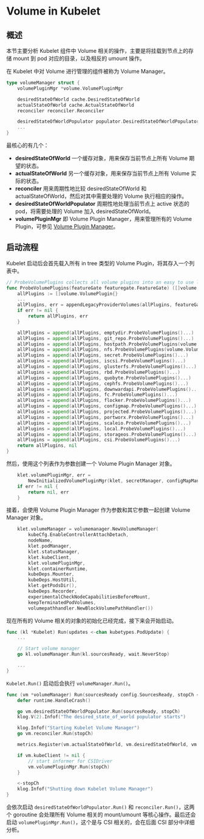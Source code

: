 # Volume in Kubelet #

## 概述 ##

本节主要分析 Kubelet 组件中 Volume 相关的操作，主要是将挂载到节点上的存储 mount 到 pod 对应的目录，以及相反的 umount 操作。

在 Kubelet 中对 Volume 进行管理的组件被称为 Volume Manager。

``` go
type volumeManager struct {
	volumePluginMgr *volume.VolumePluginMgr

	desiredStateOfWorld cache.DesiredStateOfWorld
	actualStateOfWorld cache.ActualStateOfWorld
	reconciler reconciler.Reconciler

	desiredStateOfWorldPopulator populator.DesiredStateOfWorldPopulator
    ...
}
```

最核心的有几个：

- **desiredStateOfWorld** 一个缓存对象，用来保存当前节点上所有 Volume 期望的状态。
- **actualStateOfWorld** 另一个缓存对象，用来保存当前节点上所有 Volume 实际的状态。
- **reconciler** 用来周期性地比较 desiredStateOfWorld 和 actualStateOfWorld，然后对其中需要处理的 Volume 执行相应的操作。
- **desiredStateOfWorldPopulator** 周期性地处理当前节点上 active 状态的 pod，将需要处理的 Volume 加入 desiredStateOfWorld。
- **volumePluginMgr** 即 Volume Plugin Manager，用来管理所有的 Volume Plugin，可参见 [Volume Plugin Manager](../../volume/plugin-manager.md)。

## 启动流程 ##

Kubelet 启动后会首先载入所有 in tree 类型的 Volume Plugin，将其存入一个列表中。

``` go
// ProbeVolumePlugins collects all volume plugins into an easy to use list.
func ProbeVolumePlugins(featureGate featuregate.FeatureGate) ([]volume.VolumePlugin, error) {
	allPlugins := []volume.VolumePlugin{}
    ...
	allPlugins, err = appendLegacyProviderVolumes(allPlugins, featureGate)
	if err != nil {
		return allPlugins, err
	}

	allPlugins = append(allPlugins, emptydir.ProbeVolumePlugins()...)
	allPlugins = append(allPlugins, git_repo.ProbeVolumePlugins()...)
	allPlugins = append(allPlugins, hostpath.ProbeVolumePlugins(volume.VolumeConfig{})...)
	allPlugins = append(allPlugins, nfs.ProbeVolumePlugins(volume.VolumeConfig{})...)
	allPlugins = append(allPlugins, secret.ProbeVolumePlugins()...)
	allPlugins = append(allPlugins, iscsi.ProbeVolumePlugins()...)
	allPlugins = append(allPlugins, glusterfs.ProbeVolumePlugins()...)
	allPlugins = append(allPlugins, rbd.ProbeVolumePlugins()...)
	allPlugins = append(allPlugins, quobyte.ProbeVolumePlugins()...)
	allPlugins = append(allPlugins, cephfs.ProbeVolumePlugins()...)
	allPlugins = append(allPlugins, downwardapi.ProbeVolumePlugins()...)
	allPlugins = append(allPlugins, fc.ProbeVolumePlugins()...)
	allPlugins = append(allPlugins, flocker.ProbeVolumePlugins()...)
	allPlugins = append(allPlugins, configmap.ProbeVolumePlugins()...)
	allPlugins = append(allPlugins, projected.ProbeVolumePlugins()...)
	allPlugins = append(allPlugins, portworx.ProbeVolumePlugins()...)
	allPlugins = append(allPlugins, scaleio.ProbeVolumePlugins()...)
	allPlugins = append(allPlugins, local.ProbeVolumePlugins()...)
	allPlugins = append(allPlugins, storageos.ProbeVolumePlugins()...)
	allPlugins = append(allPlugins, csi.ProbeVolumePlugins()...)
	return allPlugins, nil
}
```

然后，使用这个列表作为参数创建一个 Volume Plugin Manager 对象。

``` go
	klet.volumePluginMgr, err =
		NewInitializedVolumePluginMgr(klet, secretManager, configMapManager, tokenManager, kubeDeps.VolumePlugins, kubeDeps.DynamicPluginProber)
	if err != nil {
		return nil, err
	}
```

接着，会使用 Volume Plugin Manager 作为参数和其它参数一起创建 Volume Manager 对象。

``` go
	klet.volumeManager = volumemanager.NewVolumeManager(
		kubeCfg.EnableControllerAttachDetach,
		nodeName,
		klet.podManager,
		klet.statusManager,
		klet.kubeClient,
		klet.volumePluginMgr,
		klet.containerRuntime,
		kubeDeps.Mounter,
		kubeDeps.HostUtil,
		klet.getPodsDir(),
		kubeDeps.Recorder,
		experimentalCheckNodeCapabilitiesBeforeMount,
		keepTerminatedPodVolumes,
		volumepathhandler.NewBlockVolumePathHandler())
```

现在所有的 Volume 相关的对象的初始化已经完成，接下来会开始启动。

``` go
func (kl *Kubelet) Run(updates <-chan kubetypes.PodUpdate) {
    ...

	// Start volume manager
	go kl.volumeManager.Run(kl.sourcesReady, wait.NeverStop)

    ...
}
```

`Kubelet.Run()` 启动后会执行 `volumeManager.Run()`。

``` go
func (vm *volumeManager) Run(sourcesReady config.SourcesReady, stopCh <-chan struct{}) {
	defer runtime.HandleCrash()

	go vm.desiredStateOfWorldPopulator.Run(sourcesReady, stopCh)
	klog.V(2).Infof("The desired_state_of_world populator starts")

	klog.Infof("Starting Kubelet Volume Manager")
	go vm.reconciler.Run(stopCh)

	metrics.Register(vm.actualStateOfWorld, vm.desiredStateOfWorld, vm.volumePluginMgr)

	if vm.kubeClient != nil {
		// start informer for CSIDriver
		vm.volumePluginMgr.Run(stopCh)
	}

	<-stopCh
	klog.Infof("Shutting down Kubelet Volume Manager")
}
```

会依次启动 `desiredStateOfWorldPopulator.Run()` 和 `reconciler.Run()`，这两个 goroutine 会处理所有 Volume 相关的 mount/umount 等核心操作。最后还会启动 `volumePluginMgr.Run()`，这个是与 CSI 相关的，会在后面 CSI 部分中详细分析。
